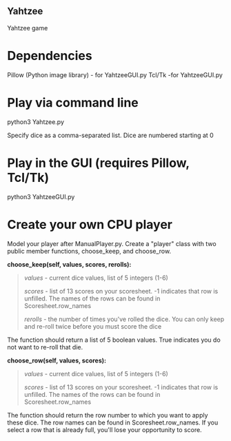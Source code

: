 ## Yahtzee
Yahtzee game

# Dependencies
Pillow (Python image library) - for YahtzeeGUI.py
Tcl/Tk -for YahtzeeGUI.py

# Play via command line
python3 Yahtzee.py

Specify dice as a comma-separated list. Dice are numbered starting at 0

# Play in the GUI (requires Pillow, Tcl/Tk)
python3 YahtzeeGUI.py

# Create your own CPU player
Model your player after ManualPlayer.py. Create a "player" class with two public member
functions, choose_keep, and choose_row.

__choose_keep(self, values, scores, rerolls):__
>    *values* - current dice values, list of 5 integers (1-6)
>    
>    *scores* - list of 13 scores on your scoresheet. -1 indicates that row is unfilled. The
>    names of the rows can be found in Scoresheet.row_names
>
>    *rerolls* - the number of times you've rolled the dice. You can only keep and re-roll
>    twice before you must score the dice

The function should return a list of 5 boolean values. True indicates you do not want
to re-roll that die.

__choose_row(self, values, scores):__
>    *values* - current dice values, list of 5 integers (1-6)
>
>    *scores* - list of 13 scores on your scoresheet. -1 indicates that row is unfilled. The
>    names of the rows can be found in Scoresheet.row_names

The function should return the row number to which you want to apply these dice. The
row names can be found in Scoresheet.row_names. If you select a row that is already
full, you'll lose your opportunity to score.

